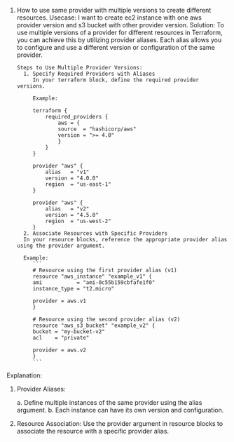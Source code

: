 1. How to use same provider with multiple versions to create different resources.
   Usecase:
       I want to create ec2 instance with one aws provider version and s3 bucket with other provider version.
   Solution:
       To use multiple versions of a provider for different resources in Terraform, you can achieve this by utilizing provider aliases. Each alias allows you to configure and use a different version or configuration of the same provider.
       
       Steps to Use Multiple Provider Versions:
         1. Specify Required Providers with Aliases
            In your terraform block, define the required provider versions.

            Example:

            terraform {
                required_providers {
                    aws = {
                    source  = "hashicorp/aws"
                    version = ">= 4.0"
                    }
                }
            }

            provider "aws" {
                alias   = "v1"
                version = "4.0.0"
                region  = "us-east-1"
            }

            provider "aws" {
                alias   = "v2"
                version = "4.5.0"
                region  = "us-west-2"
            }
         2. Associate Resources with Specific Providers 
         In your resource blocks, reference the appropriate provider alias using the provider argument.

         Example:
            ```       
            # Resource using the first provider alias (v1)
            resource "aws_instance" "example_v1" {
            ami           = "ami-0c55b159cbfafe1f0"
            instance_type = "t2.micro"

            provider = aws.v1
            }

            # Resource using the second provider alias (v2)
            resource "aws_s3_bucket" "example_v2" {
            bucket = "my-bucket-v2"
            acl    = "private"

            provider = aws.v2
            }
            ```

Explanation:
1. Provider Aliases:

    a. Define multiple instances of the same provider using the alias argument.
    b. Each instance can have its own version and configuration.

2. Resource Association:
   Use the provider argument in resource blocks to associate the resource with a specific provider alias.